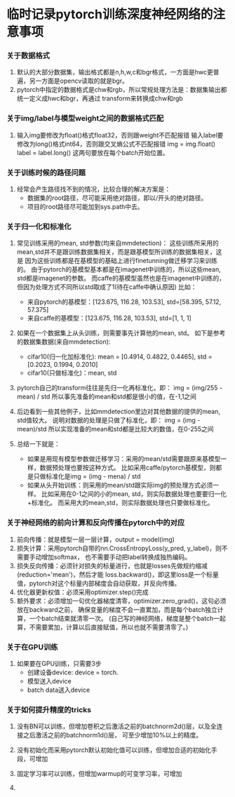 
# 临时记录pytorch训练深度神经网络的注意事项


### 关于数据格式

1. 默认的大部分数据集，输出格式都是n,h,w,c和bgr格式，一方面是hwc更普遍，另一方面是opencv读取的就是bgr。
2. pytorch中指定的数据格式是chw和rgb，所以常规处理方法是：数据集输出都统一定义成hwc和bgr，再通过
   transform来转换成chw和rgb
   
   
### 关于img/label与模型weight之间的数据格式匹配

1. 输入img要修改为float()格式float32，否则跟weight不匹配报错
   输入label要修改为long()格式int64，否则跟交叉熵公式不匹配报错
   img = img.float()
   label = label.long()
   这两句要放在每个batch开始位置。
   
   
### 关于训练时候的路径问题

1. 经常会产生路径找不到的情况，比较合理的解决方案是：
   - 数据集的root路径，尽可能采用绝对路径，即以/开头的绝对路径。
   - 项目的root路径尽可能加到sys.path中去。
   

### 关于归一化和标准化

1. 常见训练采用的mean, std参数(均来自mmdetection)：
   这些训练所采用的mean,std并不是跟训练数据集相关，而是跟基模型所训练的数据集相关，这是
   因为这些训练都是在基模型的基础上进行finetunning做迁移学习来训练的。
   由于pytorch的基模型基本都是在imagenet中训练的，所以这些mean, std都是imagenet的参数。
   而caffe的基模型虽然也是在imagenet中训练的，但因为处理方式不同所以std取成了1(待在caffe中确认原因)
   比如：
   - 来自pytorch的基模型：[123.675, 116.28, 103.53], std=[58.395, 57.12, 57.375]
   - 来自caffe的基模型：[123.675, 116.28, 103.53], std=[1, 1, 1]

2. 如果在一个数据集上从头训练，则需要事先计算他的mean, std。
   如下是参考的数据集数据(来自mmdetection):
    - cifar10(归一化加标准化): mean = [0.4914, 0.4822, 0.4465], std = [0.2023, 0.1994, 0.2010]
    - cifar10(只做标准化)：mean, std

3. pytorch自己的transform往往是先归一化再标准化，即：
   img = (img/255 - mean) / std
   所以事先准备的mean和std都是很小的值，在-1,1之间

4. 后边看到一些其他例子，比如mmdetection里边对其他数据的提供的mean, std值较大。
   说明对数据的处理是只做了标准化，即：
   img = (img - mean)/std
   所以实现准备的mean和std都是比较大的数值，在0-255之间    
   
5. 总结一下就是：
    - 如果是用现有模型参数做迁移学习：采用的mean/std需要跟原来基模型一样，数据预处理也要按这种方式。
      比如采用caffe/pytorch基模型，则都是只做标准化是img = (img - mena) / std
    - 如果从头开始训练：则采用的mean/std跟实际img的预处理方式必须一样。
      比如采用在0-1之间的小的mean, std，则实际数据处理也要要归一化+标准化。
      而采用大的mean,std，则实际数据处理也只要做标准化。
      
      
### 关于神经网络的前向计算和反向传播在pytorch中的对应

1. 前向传播：就是模型一层一层计算，output = model(img)
2. 损失计算：采用pytorch自带的nn.CrossEntropyLoss(y_pred, y_label)，则不需要手动增加softmax，
   也不需要手动把label转换成独热编码。
3. 损失反向传播：必须针对损失的标量进行，也就是losses先做规约缩减(reduction='mean')，然后才能
   loss.backward()，即这里loss是一个标量值，pytorch对这个标量内部梯度会自动获取，并反向传播。
4. 优化器更新权值：必须采用optimizer.step()完成
5. 额外要求：必须增加一句优化器梯度清零，optimizer.zero_grad()，这句必须放在backward之前，
   确保变量的梯度不会一直累加，而是每个batch独立计算，一个batch结束就清零一次。
   (自己写的神经网络，梯度是整个batch一起算，不需要累加，计算以后直接赋值，所以也就不需要清零了。) 



### 关于在GPU训练

1. 如果要在GPU训练，只需要3步
    - 创建设备device:  device = torch.
    - 模型送入device
    - batch data送入device


### 关于如何提升精度的tricks

1. 没有BN可以训练，但增加卷积之后激活之前的batchnorm2d()层，以及全连接之后激活之前的batchnorm1d()层，
   可至少增加10%以上的精度。
   
2. 没有初始化而采用pytorch默认初始化值可以训练，但增加合适的初始化手段，可增加

3. 固定学习率可以训练，但增加warmup的可变学习率，可增加

4. 


